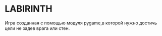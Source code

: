 # LABIRINTH
Игра созданная с помощью модуля pygame,в которой нужно достичь цели не задев врага или стен.

